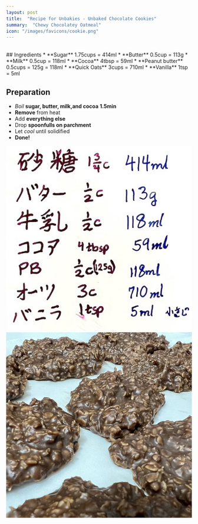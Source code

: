 ```yaml
---
layout: post
title:  "Recipe for Unbakies - Unbaked Chocolate Cookies"
summary:  "Chewy Chocolatey Oatmeal"
icon: "/images/favicons/cookie.png"
---
```


<br/>
## Ingredients
* **Sugar** 1.75cups = 414ml
* **Butter** 0.5cup = 113g
* **Milk** 0.5cup = 118ml
* **Cocoa** 4tbsp = 59ml
* **Peanut butter** 0.5cups = 125g = 118ml
* **Quick Oats** 3cups = 710ml
* **Vanilla** 1tsp = 5ml

## Preparation
* *Boil* **sugar, butter, milk,and cocoa** **1.5min**
* **Remove** from heat
* Add **everything else**
* Drop **spoonfulls on parchment**
* Let *cool* until solidified
* **Done!**

<div class="row">
  <div class="col-md-6">
	<img src="/images/unbakies1.jpg" class="img-fluid" />
  </div>
  <div class="col-md-6">
	<img src="/images/unbakies2.jpg" class="img-fluid"  />
  </div>
</div>
